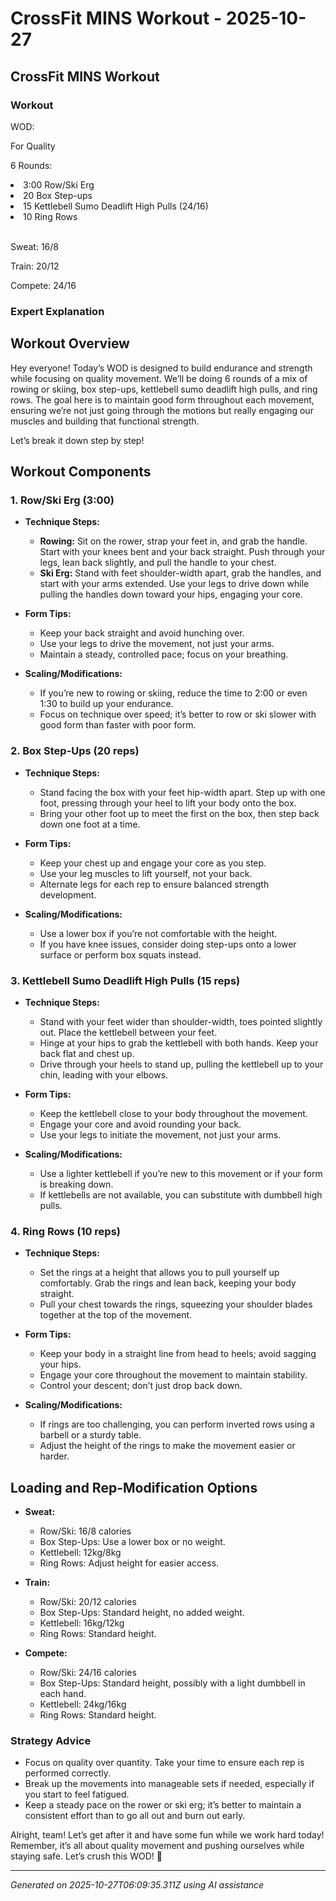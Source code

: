 # CrossFit MINS Workout - 2025-10-27

## CrossFit MINS Workout

### Workout
<p class="mb-2">WOD:</p><p class="mb-2">For Quality</p><p class="mb-2">6 Rounds:</p><li class="ml-4">3:00 Row/Ski Erg</li><li class="ml-4">20 Box Step-ups</li><li class="ml-4">15 Kettlebell Sumo Deadlift High Pulls (24/16)</li><li class="ml-4">10 Ring Rows</li><br><p class="mb-2">Sweat: 16/8</p><p class="mb-2">Train: 20/12</p><p class="mb-2">Compete: 24/16</p>

### Expert Explanation
## Workout Overview

Hey everyone! Today’s WOD is designed to build endurance and strength while focusing on quality movement. We’ll be doing 6 rounds of a mix of rowing or skiing, box step-ups, kettlebell sumo deadlift high pulls, and ring rows. The goal here is to maintain good form throughout each movement, ensuring we’re not just going through the motions but really engaging our muscles and building that functional strength. 

Let’s break it down step by step!

## Workout Components

### 1. Row/Ski Erg (3:00)

- **Technique Steps:**
    - **Rowing:** Sit on the rower, strap your feet in, and grab the handle. Start with your knees bent and your back straight. Push through your legs, lean back slightly, and pull the handle to your chest.
    - **Ski Erg:** Stand with feet shoulder-width apart, grab the handles, and start with your arms extended. Use your legs to drive down while pulling the handles down toward your hips, engaging your core.

- **Form Tips:**
    - Keep your back straight and avoid hunching over.
    - Use your legs to drive the movement, not just your arms.
    - Maintain a steady, controlled pace; focus on your breathing.

- **Scaling/Modifications:**
    - If you’re new to rowing or skiing, reduce the time to 2:00 or even 1:30 to build up your endurance.
    - Focus on technique over speed; it’s better to row or ski slower with good form than faster with poor form.

### 2. Box Step-Ups (20 reps)

- **Technique Steps:**
    - Stand facing the box with your feet hip-width apart. Step up with one foot, pressing through your heel to lift your body onto the box.
    - Bring your other foot up to meet the first on the box, then step back down one foot at a time.

- **Form Tips:**
    - Keep your chest up and engage your core as you step.
    - Use your leg muscles to lift yourself, not your back.
    - Alternate legs for each rep to ensure balanced strength development.

- **Scaling/Modifications:**
    - Use a lower box if you’re not comfortable with the height.
    - If you have knee issues, consider doing step-ups onto a lower surface or perform box squats instead.

### 3. Kettlebell Sumo Deadlift High Pulls (15 reps)

- **Technique Steps:**
    - Stand with your feet wider than shoulder-width, toes pointed slightly out. Place the kettlebell between your feet.
    - Hinge at your hips to grab the kettlebell with both hands. Keep your back flat and chest up.
    - Drive through your heels to stand up, pulling the kettlebell up to your chin, leading with your elbows.

- **Form Tips:**
    - Keep the kettlebell close to your body throughout the movement.
    - Engage your core and avoid rounding your back.
    - Use your legs to initiate the movement, not just your arms.

- **Scaling/Modifications:**
    - Use a lighter kettlebell if you’re new to this movement or if your form is breaking down.
    - If kettlebells are not available, you can substitute with dumbbell high pulls.

### 4. Ring Rows (10 reps)

- **Technique Steps:**
    - Set the rings at a height that allows you to pull yourself up comfortably. Grab the rings and lean back, keeping your body straight.
    - Pull your chest towards the rings, squeezing your shoulder blades together at the top of the movement.

- **Form Tips:**
    - Keep your body in a straight line from head to heels; avoid sagging your hips.
    - Engage your core throughout the movement to maintain stability.
    - Control your descent; don’t just drop back down.

- **Scaling/Modifications:**
    - If rings are too challenging, you can perform inverted rows using a barbell or a sturdy table.
    - Adjust the height of the rings to make the movement easier or harder.

## Loading and Rep-Modification Options

- **Sweat:** 
    - Row/Ski: 16/8 calories
    - Box Step-Ups: Use a lower box or no weight.
    - Kettlebell: 12kg/8kg
    - Ring Rows: Adjust height for easier access.

- **Train:** 
    - Row/Ski: 20/12 calories
    - Box Step-Ups: Standard height, no added weight.
    - Kettlebell: 16kg/12kg
    - Ring Rows: Standard height.

- **Compete:** 
    - Row/Ski: 24/16 calories
    - Box Step-Ups: Standard height, possibly with a light dumbbell in each hand.
    - Kettlebell: 24kg/16kg
    - Ring Rows: Standard height.

### Strategy Advice

- Focus on quality over quantity. Take your time to ensure each rep is performed correctly.
- Break up the movements into manageable sets if needed, especially if you start to feel fatigued.
- Keep a steady pace on the rower or ski erg; it’s better to maintain a consistent effort than to go all out and burn out early.

Alright, team! Let’s get after it and have some fun while we work hard today! Remember, it’s all about quality movement and pushing ourselves while staying safe. Let’s crush this WOD! 💪

---
*Generated on 2025-10-27T06:09:35.311Z using AI assistance*
